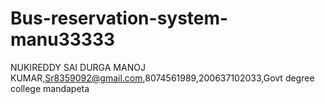 # Bus-reservation-system-manu33333
NUKIREDDY SAI DURGA MANOJ KUMAR,Sr8359092@gmail.com,8074561989,200637102033,Govt degree college mandapeta 
